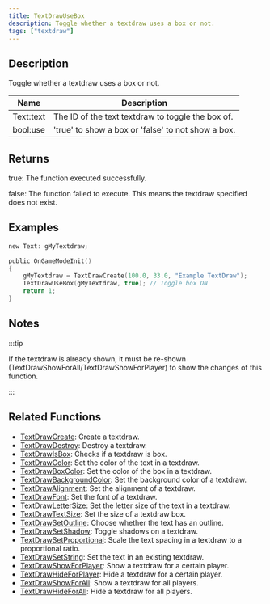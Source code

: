 ```yaml
---
title: TextDrawUseBox
description: Toggle whether a textdraw uses a box or not.
tags: ["textdraw"]
---
```


## Description

Toggle whether a textdraw uses a box or not.

| Name | Description                                       |
| ---- | ------------------------------------------------- |
| Text:text | The ID of the text textdraw to toggle the box of. |
| bool:use  | 'true' to show a box or 'false' to not show a box. |

## Returns

true: The function executed successfully.

false: The function failed to execute. This means the textdraw specified does not exist.

## Examples

```c
new Text: gMyTextdraw;

public OnGameModeInit()
{
    gMyTextdraw = TextDrawCreate(100.0, 33.0, "Example TextDraw");
    TextDrawUseBox(gMyTextdraw, true); // Toggle box ON
    return 1;
}
```

## Notes

:::tip

If the textdraw is already shown, it must be re-shown (TextDrawShowForAll/TextDrawShowForPlayer) to show the changes of this function.

:::

## Related Functions

- [TextDrawCreate](TextDrawCreate): Create a textdraw.
- [TextDrawDestroy](TextDrawDestroy): Destroy a textdraw.
- [TextDrawIsBox](TextDrawIsBox): Checks if a textdraw is box.
- [TextDrawColor](TextDrawColor): Set the color of the text in a textdraw.
- [TextDrawBoxColor](TextDrawBoxColor): Set the color of the box in a textdraw.
- [TextDrawBackgroundColor](TextDrawBackgroundColor): Set the background color of a textdraw.
- [TextDrawAlignment](TextDrawAlignment): Set the alignment of a textdraw.
- [TextDrawFont](TextDrawFont): Set the font of a textdraw.
- [TextDrawLetterSize](TextDrawLetterSize): Set the letter size of the text in a textdraw.
- [TextDrawTextSize](TextDrawTextSize): Set the size of a textdraw box.
- [TextDrawSetOutline](TextDrawSetOutline): Choose whether the text has an outline.
- [TextDrawSetShadow](TextDrawSetShadow): Toggle shadows on a textdraw.
- [TextDrawSetProportional](TextDrawSetProportional): Scale the text spacing in a textdraw to a proportional ratio.
- [TextDrawSetString](TextDrawSetString): Set the text in an existing textdraw.
- [TextDrawShowForPlayer](TextDrawShowForPlayer): Show a textdraw for a certain player.
- [TextDrawHideForPlayer](TextDrawHideForPlayer): Hide a textdraw for a certain player.
- [TextDrawShowForAll](TextDrawShowForAll): Show a textdraw for all players.
- [TextDrawHideForAll](TextDrawHideForAll): Hide a textdraw for all players.
